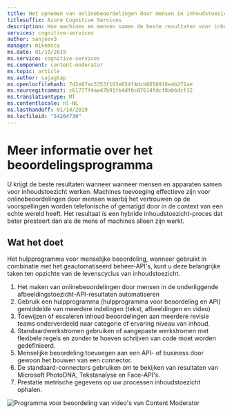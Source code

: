 ```yaml
---
title: Het opnemen van onlinebeoordelingen door mensen in inhoudstoezicht - Content Moderator
titlesuffix: Azure Cognitive Services
description: Hoe machines en mensen samen de beste resultaten voor inhoudstoezicht bieden
services: cognitive-services
author: sanjeev3
manager: mikemcca
ms.date: 01/10/2019
ms.service: cognitive-services
ms.component: content-moderator
ms.topic: article
ms.author: sajagtap
ms.openlocfilehash: 7d2e87ac5353f103e654f4dcb6656916e4b271ae
ms.sourcegitcommit: c61777f4aa47b91fb4df0c07614fdcf8ab6dcf32
ms.translationtype: MT
ms.contentlocale: nl-NL
ms.lasthandoff: 01/14/2019
ms.locfileid: "54264730"
---
```

# <a name="learn-about-the-review-tool"></a>Meer informatie over het beoordelingsprogramma

U krijgt de beste resultaten wanneer wanneer mensen en apparaten samen voor inhoudstoezicht werken. Machines toevoeging effectieve zijn voor onlinebeoordelingen door mensen waarbij het vertrouwen op de voorspellingen worden telefonische of gematigd door in de context van een echte wereld heeft. Het resultaat is een hybride inhoudstoezicht-proces dat beter presteert dan als de mens of machines alleen zijn werkt.

## <a name="what-it-does"></a>Wat het doet

Het hulpprogramma voor menselijke beoordeling, wanneer gebruikt in combinatie met het geautomatiseerd beheer-API's, kunt u deze belangrijke taken ten opzichte van de levenscyclus van inhoudstoezicht.

1. Het maken van onlinebeoordelingen door mensen in de onderliggende afbeeldingstoezicht-API-resultaten automatiseren
2. Gebruik een hulpprogramma (hulpprogramma voor beoordeling en API) gemiddelde van meerdere indelingen (tekst, afbeeldingen en video)
3. Toewijzen of escaleren inhoud beoordelingen aan meerdere revisie teams onderverdeeld naar categorie of ervaring niveau van inhoud.
4. Standaardwerkstromen gebruiken of aangepaste werkstromen met flexibele regels en zonder te hoeven schrijven van code moet worden gedefinieerd.
5. Menselijke beoordeling toevoegen aan een API- of business door gewoon het bouwen van een connector.
6. De standaard-connectors gebruiken om te bekijken van resultaten van Microsoft PhotoDNA, Tekstanalyse en Face-API's.
7. Prestatie metrische gegevens op uw processen inhoudstoezicht ophalen.

![Programma voor beoordeling van video's van Content Moderator](../images/video-review-default-view.png)
